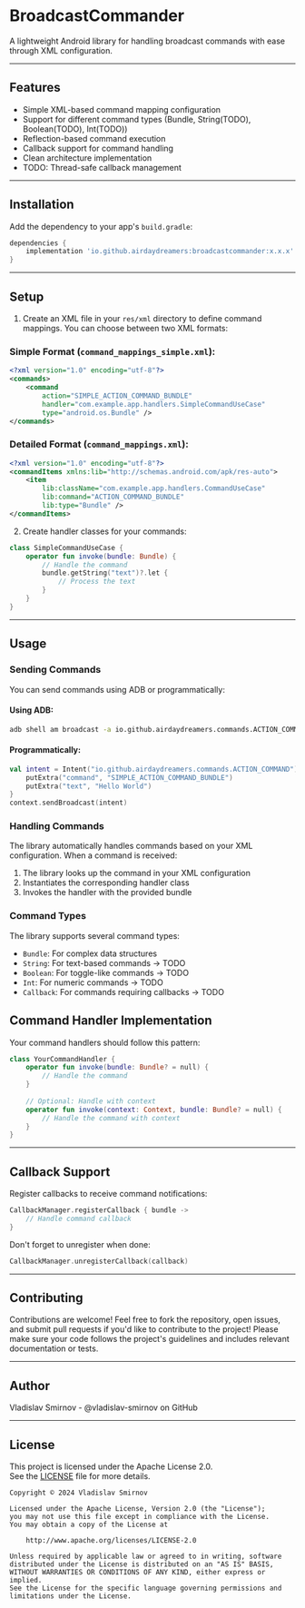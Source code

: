 # BroadcastCommander

A lightweight Android library for handling broadcast commands with ease through XML configuration.

---

## Features

- Simple XML-based command mapping configuration
- Support for different command types (Bundle, String(TODO), Boolean(TODO), Int(TODO))
- Reflection-based command execution
- Callback support for command handling
- Clean architecture implementation
- TODO: Thread-safe callback management

---

## Installation

Add the dependency to your app's `build.gradle`:

```gradle
dependencies {
    implementation 'io.github.airdaydreamers:broadcastcommander:x.x.x'
}
```

---

## Setup

1. Create an XML file in your `res/xml` directory to define command mappings. You can choose between two XML formats:

### Simple Format (`command_mappings_simple.xml`):
```xml
<?xml version="1.0" encoding="utf-8"?>
<commands>
    <command
        action="SIMPLE_ACTION_COMMAND_BUNDLE"
        handler="com.example.app.handlers.SimpleCommandUseCase"
        type="android.os.Bundle" />
</commands>
```

### Detailed Format (`command_mappings.xml`):
```xml
<?xml version="1.0" encoding="utf-8"?>
<commandItems xmlns:lib="http://schemas.android.com/apk/res-auto">
    <item
        lib:className="com.example.app.handlers.CommandUseCase"
        lib:command="ACTION_COMMAND_BUNDLE"
        lib:type="Bundle" />
</commandItems>
```

2. Create handler classes for your commands:

```kotlin
class SimpleCommandUseCase {
    operator fun invoke(bundle: Bundle) {
        // Handle the command
        bundle.getString("text")?.let {
            // Process the text
        }
    }
}
```

---

## Usage

### Sending Commands

You can send commands using ADB or programmatically:

#### Using ADB:
```bash
adb shell am broadcast -a io.github.airdaydreamers.commands.ACTION_COMMAND --es command "SIMPLE_ACTION_COMMAND_BUNDLE" --es text "Hello World" your.package.name
```

#### Programmatically:
```kotlin
val intent = Intent("io.github.airdaydreamers.commands.ACTION_COMMAND").apply {
    putExtra("command", "SIMPLE_ACTION_COMMAND_BUNDLE")
    putExtra("text", "Hello World")
}
context.sendBroadcast(intent)
```

### Handling Commands

The library automatically handles commands based on your XML configuration. When a command is received:

1. The library looks up the command in your XML configuration
2. Instantiates the corresponding handler class
3. Invokes the handler with the provided bundle

### Command Types

The library supports several command types:
- `Bundle`: For complex data structures
- `String`: For text-based commands -> TODO
- `Boolean`: For toggle-like commands -> TODO
- `Int`: For numeric commands -> TODO
- `Callback`: For commands requiring callbacks -> TODO

## Command Handler Implementation

Your command handlers should follow this pattern:

```kotlin
class YourCommandHandler {
    operator fun invoke(bundle: Bundle? = null) {
        // Handle the command
    }
    
    // Optional: Handle with context
    operator fun invoke(context: Context, bundle: Bundle? = null) {
        // Handle the command with context
    }
}
```

---

## Callback Support

Register callbacks to receive command notifications:

```kotlin
CallbackManager.registerCallback { bundle ->
    // Handle command callback
}
```

Don't forget to unregister when done:

```kotlin
CallbackManager.unregisterCallback(callback)
```

---

## Contributing

Contributions are welcome! Feel free to fork the repository, open issues, and submit pull requests if you'd like to contribute to the project!
Please make sure your code follows the project's guidelines and includes relevant documentation or tests.

---

Author
------
Vladislav Smirnov - @vladislav-smirnov on GitHub

---

## License

This project is licensed under the Apache License 2.0.  
See the [LICENSE](LICENSE) file for more details.

```
Copyright © 2024 Vladislav Smirnov

Licensed under the Apache License, Version 2.0 (the "License");
you may not use this file except in compliance with the License.
You may obtain a copy of the License at

    http://www.apache.org/licenses/LICENSE-2.0

Unless required by applicable law or agreed to in writing, software
distributed under the License is distributed on an "AS IS" BASIS,
WITHOUT WARRANTIES OR CONDITIONS OF ANY KIND, either express or implied.
See the License for the specific language governing permissions and
limitations under the License.
```
